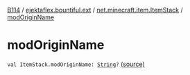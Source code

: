 [B114](../../index.md) / [ejektaflex.bountiful.ext](../index.md) / [net.minecraft.item.ItemStack](index.md) / [modOriginName](./mod-origin-name.md)

# modOriginName

`val ItemStack.modOriginName: `[`String`](https://kotlinlang.org/api/latest/jvm/stdlib/kotlin/-string/index.html)`?` [(source)](https://github.com/ejektaflex/Bountiful/tree/develop/src/main/kotlin/ejektaflex/bountiful/ext/ExtItemStack.kt#L60)